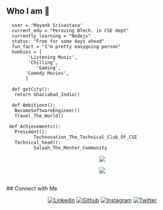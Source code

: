 ## Who I am 👋
 ```class WhoAmI:
   user = 'Mayank Srivastava'
   current_edu = "Persuing BTech. in CSE dept"
   currently_learning = "Nodejs"
   status: "Free for some days ahead"
   fun_fact = "I'm pretty easygoing person"
   hobbies = [
         'Listening Music',
         'Chilling',
       		'Gaming',
 		'Comedy Movies',
   		]
   
   def getCity():
   	return Ghaziabad_India()
   
   def Ambitions():
   	BecomeSoftwareEngineer()
   	Travel_The_World()

  def Achievements():
	President():
           Technovation_The_Technical_Club_Of_CSE
   	Technical_head():
           Salaah_The_Mentor_Community
```         
<div align="center">

	
	
![](https://github-profile-summary-cards.vercel.app/api/cards/profile-details?username=mayanksri02&theme=default)

![](https://github-readme-streak-stats.herokuapp.com/?user=mayanksri02&theme=vue&hide_border=true)	
 <br/>
</div> 
## Connect with Me


<p align="center">
  <a href="https://www.linkedin.com/in/mayank-srivastava-2b1067247?utm_source=share&utm_campaign=share_via&utm_content=profile&utm_medium=android_app"><img alt="Linkedin" title="Mayank Srivastava Linkedin" src="https://img.shields.io/badge/LinkedIn-0077B5?style=for-the-badge&logo=linkedin&logoColor=white"></a>
  <a href="https://github.com/mayanksri02"><img alt="Github" title="Mayank Srivastava Github" src="https://img.shields.io/badge/GitHub-100000?style=for-the-badge&logo=github&logoColor=white"></a>
 <a href="https://www.instagram.com/i_mynk_09d/profilecard/?igsh=cWRpcXN0OGZwOWNm"><img alt="Instagram" title="Mayank Srivastava Instagram" src="https://img.shields.io/badge/Instagram-E4405F?style=for-the-badge&logo=instagram&logoColor=white"></a>
<a href="https://x.com/MayankSri09?t=oPYPJ9u09CfPv5b-aYjYKA&s=08"><img alt="Twitter" title="Mayank Srivastava Twitter" src="https://img.shields.io/badge/Twitter-1DA1F2?style=for-the-badge&logo=twitter&logoColor=white"></a>

</p>

